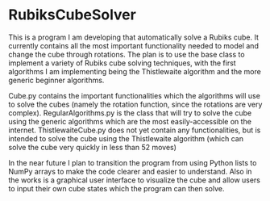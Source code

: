 # RubiksCubeSolver

This is a program I am developing that automatically solve a Rubiks cube. It currently contains all the most important functionality needed to model and change the cube through rotations.
The plan is to use the base class to implement a variety of Rubiks cube solving techniques, with the first algorithms I am implementing being the Thistlewaite algorithm and the more generic beginner algorithms.

Cube.py contains the important functionalities which the algorithms will use to solve the cubes (namely the rotation function, since the rotations are very complex).
RegularAlgorithms.py is the class that will try to solve the cube using the generic algorithms which are the most easily-accessible on the internet.
ThistlewaiteCube.py does not yet contain any functionalities, but is intended to solve the cube using the Thistlewaite algorithm (which can solve the cube very quickly in less than 52 moves)

In the near future I plan to transition the program from using Python lists to NumPy arrays to make the code clearer and easier to understand.
Also in the works is a graphical user interface to visualize the cube and allow users to input their own cube states which the program can then solve.

